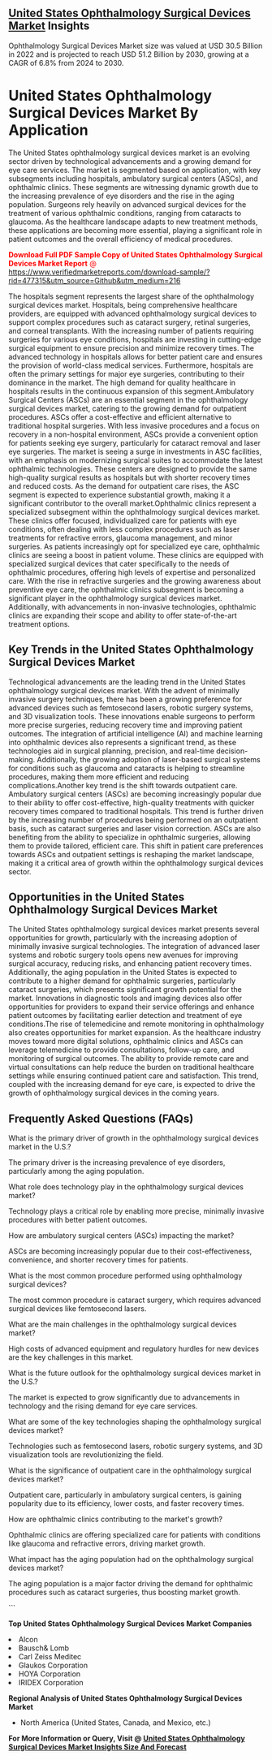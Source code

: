 <h2><a href="https://www.verifiedmarketreports.com/download-sample/?rid=477315&amp;utm_source=Github&amp;utm_medium=216" target="_blank">United States Ophthalmology Surgical Devices Market</a> Insights</h2><p>Ophthalmology Surgical Devices Market size was valued at USD 30.5 Billion in 2022 and is projected to reach USD 51.2 Billion by 2030, growing at a CAGR of 6.8% from 2024 to 2030.</p><p><h1>United States Ophthalmology Surgical Devices Market By Application</h1><p>The United States ophthalmology surgical devices market is an evolving sector driven by technological advancements and a growing demand for eye care services. The market is segmented based on application, with key subsegments including hospitals, ambulatory surgical centers (ASCs), and ophthalmic clinics. These segments are witnessing dynamic growth due to the increasing prevalence of eye disorders and the rise in the aging population. Surgeons rely heavily on advanced surgical devices for the treatment of various ophthalmic conditions, ranging from cataracts to glaucoma. As the healthcare landscape adapts to new treatment methods, these applications are becoming more essential, playing a significant role in patient outcomes and the overall efficiency of medical procedures. <p><span class=""><span style="color: #ff0000;"><strong>Download Full PDF Sample Copy of United States Ophthalmology Surgical Devices Market Report</strong> @ </span><a href="https://www.verifiedmarketreports.com/download-sample/?rid=477315&amp;utm_source=Github&amp;utm_medium=216" target="_blank">https://www.verifiedmarketreports.com/download-sample/?rid=477315&amp;utm_source=Github&amp;utm_medium=216</a></span></p>The hospitals segment represents the largest share of the ophthalmology surgical devices market. Hospitals, being comprehensive healthcare providers, are equipped with advanced ophthalmology surgical devices to support complex procedures such as cataract surgery, retinal surgeries, and corneal transplants. With the increasing number of patients requiring surgeries for various eye conditions, hospitals are investing in cutting-edge surgical equipment to ensure precision and minimize recovery times. The advanced technology in hospitals allows for better patient care and ensures the provision of world-class medical services. Furthermore, hospitals are often the primary settings for major eye surgeries, contributing to their dominance in the market. The high demand for quality healthcare in hospitals results in the continuous expansion of this segment.Ambulatory Surgical Centers (ASCs) are an essential segment in the ophthalmology surgical devices market, catering to the growing demand for outpatient procedures. ASCs offer a cost-effective and efficient alternative to traditional hospital surgeries. With less invasive procedures and a focus on recovery in a non-hospital environment, ASCs provide a convenient option for patients seeking eye surgery, particularly for cataract removal and laser eye surgeries. The market is seeing a surge in investments in ASC facilities, with an emphasis on modernizing surgical suites to accommodate the latest ophthalmic technologies. These centers are designed to provide the same high-quality surgical results as hospitals but with shorter recovery times and reduced costs. As the demand for outpatient care rises, the ASC segment is expected to experience substantial growth, making it a significant contributor to the overall market.Ophthalmic clinics represent a specialized subsegment within the ophthalmology surgical devices market. These clinics offer focused, individualized care for patients with eye conditions, often dealing with less complex procedures such as laser treatments for refractive errors, glaucoma management, and minor surgeries. As patients increasingly opt for specialized eye care, ophthalmic clinics are seeing a boost in patient volume. These clinics are equipped with specialized surgical devices that cater specifically to the needs of ophthalmic procedures, offering high levels of expertise and personalized care. With the rise in refractive surgeries and the growing awareness about preventive eye care, the ophthalmic clinics subsegment is becoming a significant player in the ophthalmology surgical devices market. Additionally, with advancements in non-invasive technologies, ophthalmic clinics are expanding their scope and ability to offer state-of-the-art treatment options.<h2>Key Trends in the United States Ophthalmology Surgical Devices Market</h2><p>Technological advancements are the leading trend in the United States ophthalmology surgical devices market. With the advent of minimally invasive surgery techniques, there has been a growing preference for advanced devices such as femtosecond lasers, robotic surgery systems, and 3D visualization tools. These innovations enable surgeons to perform more precise surgeries, reducing recovery time and improving patient outcomes. The integration of artificial intelligence (AI) and machine learning into ophthalmic devices also represents a significant trend, as these technologies aid in surgical planning, precision, and real-time decision-making. Additionally, the growing adoption of laser-based surgical systems for conditions such as glaucoma and cataracts is helping to streamline procedures, making them more efficient and reducing complications.Another key trend is the shift towards outpatient care. Ambulatory surgical centers (ASCs) are becoming increasingly popular due to their ability to offer cost-effective, high-quality treatments with quicker recovery times compared to traditional hospitals. This trend is further driven by the increasing number of procedures being performed on an outpatient basis, such as cataract surgeries and laser vision correction. ASCs are also benefiting from the ability to specialize in ophthalmic surgeries, allowing them to provide tailored, efficient care. This shift in patient care preferences towards ASCs and outpatient settings is reshaping the market landscape, making it a critical area of growth within the ophthalmology surgical devices sector.<h2>Opportunities in the United States Ophthalmology Surgical Devices Market</h2><p>The United States ophthalmology surgical devices market presents several opportunities for growth, particularly with the increasing adoption of minimally invasive surgical technologies. The integration of advanced laser systems and robotic surgery tools opens new avenues for improving surgical accuracy, reducing risks, and enhancing patient recovery times. Additionally, the aging population in the United States is expected to contribute to a higher demand for ophthalmic surgeries, particularly cataract surgeries, which presents significant growth potential for the market. Innovations in diagnostic tools and imaging devices also offer opportunities for providers to expand their service offerings and enhance patient outcomes by facilitating earlier detection and treatment of eye conditions.The rise of telemedicine and remote monitoring in ophthalmology also creates opportunities for market expansion. As the healthcare industry moves toward more digital solutions, ophthalmic clinics and ASCs can leverage telemedicine to provide consultations, follow-up care, and monitoring of surgical outcomes. The ability to provide remote care and virtual consultations can help reduce the burden on traditional healthcare settings while ensuring continued patient care and satisfaction. This trend, coupled with the increasing demand for eye care, is expected to drive the growth of ophthalmology surgical devices in the coming years.<h2>Frequently Asked Questions (FAQs)</h2><p>What is the primary driver of growth in the ophthalmology surgical devices market in the U.S.?</p><p>The primary driver is the increasing prevalence of eye disorders, particularly among the aging population.</p><p>What role does technology play in the ophthalmology surgical devices market?</p><p>Technology plays a critical role by enabling more precise, minimally invasive procedures with better patient outcomes.</p><p>How are ambulatory surgical centers (ASCs) impacting the market?</p><p>ASCs are becoming increasingly popular due to their cost-effectiveness, convenience, and shorter recovery times for patients.</p><p>What is the most common procedure performed using ophthalmology surgical devices?</p><p>The most common procedure is cataract surgery, which requires advanced surgical devices like femtosecond lasers.</p><p>What are the main challenges in the ophthalmology surgical devices market?</p><p>High costs of advanced equipment and regulatory hurdles for new devices are the key challenges in this market.</p><p>What is the future outlook for the ophthalmology surgical devices market in the U.S.?</p><p>The market is expected to grow significantly due to advancements in technology and the rising demand for eye care services.</p><p>What are some of the key technologies shaping the ophthalmology surgical devices market?</p><p>Technologies such as femtosecond lasers, robotic surgery systems, and 3D visualization tools are revolutionizing the field.</p><p>What is the significance of outpatient care in the ophthalmology surgical devices market?</p><p>Outpatient care, particularly in ambulatory surgical centers, is gaining popularity due to its efficiency, lower costs, and faster recovery times.</p><p>How are ophthalmic clinics contributing to the market's growth?</p><p>Ophthalmic clinics are offering specialized care for patients with conditions like glaucoma and refractive errors, driving market growth.</p><p>What impact has the aging population had on the ophthalmology surgical devices market?</p><p>The aging population is a major factor driving the demand for ophthalmic procedures such as cataract surgeries, thus boosting market growth.</p>```</p><p><strong>Top United States Ophthalmology Surgical Devices Market Companies</strong></p><div data-test-id=""><p><li>Alcon</li><li> Bausch& Lomb</li><li> Carl Zeiss Meditec</li><li> Glaukos Corporation</li><li> HOYA Corporation</li><li> IRIDEX Corporation</li></p><div><strong>Regional Analysis of&nbsp;United States Ophthalmology Surgical Devices Market</strong></div><ul><li dir="ltr"><p dir="ltr">North America&nbsp;(United States, Canada, and Mexico, etc.)</p></li></ul><p><strong>For More Information or Query, Visit @&nbsp;</strong><strong><a href="https://www.verifiedmarketreports.com/product/ophthalmology-surgical-devices-market-size-and-forecast/?utm_source=Github&amp;utm_medium=216" target="_blank">United States Ophthalmology Surgical Devices Market Insights Size And Forecast</a></strong></p></div>
